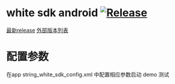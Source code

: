 # white sdk android [![Release](https://jitpack.io/v/duty-os/white-sdk-android.svg)](http://developer.herewhite.com)

[最新release](https://github.com/duty-os/white-sdk-android/releases/latest)
[外部版本列表](https://jitpack.io/com/github/duty-os/white-sdk-android/)

# 配置参数
在app string_white_sdk_config.xml 中配置相应参数启动 demo 测试